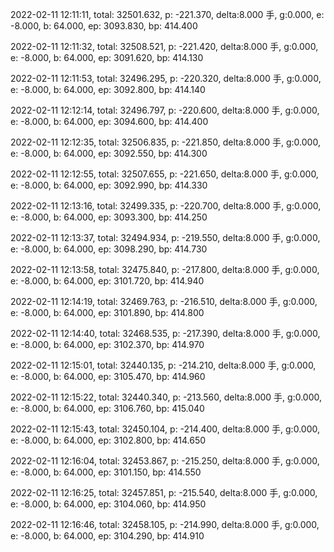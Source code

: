 2022-02-11 12:11:11, total: 32501.632, p: -221.370, delta:8.000 手, g:0.000, e: -8.000, b: 64.000, ep: 3093.830, bp: 414.400

2022-02-11 12:11:32, total: 32508.521, p: -221.420, delta:8.000 手, g:0.000, e: -8.000, b: 64.000, ep: 3091.620, bp: 414.130

2022-02-11 12:11:53, total: 32496.295, p: -220.320, delta:8.000 手, g:0.000, e: -8.000, b: 64.000, ep: 3092.800, bp: 414.140

2022-02-11 12:12:14, total: 32496.797, p: -220.600, delta:8.000 手, g:0.000, e: -8.000, b: 64.000, ep: 3094.600, bp: 414.400

2022-02-11 12:12:35, total: 32506.835, p: -221.850, delta:8.000 手, g:0.000, e: -8.000, b: 64.000, ep: 3092.550, bp: 414.300

2022-02-11 12:12:55, total: 32507.655, p: -221.650, delta:8.000 手, g:0.000, e: -8.000, b: 64.000, ep: 3092.990, bp: 414.330

2022-02-11 12:13:16, total: 32499.335, p: -220.700, delta:8.000 手, g:0.000, e: -8.000, b: 64.000, ep: 3093.300, bp: 414.250

2022-02-11 12:13:37, total: 32494.934, p: -219.550, delta:8.000 手, g:0.000, e: -8.000, b: 64.000, ep: 3098.290, bp: 414.730

2022-02-11 12:13:58, total: 32475.840, p: -217.800, delta:8.000 手, g:0.000, e: -8.000, b: 64.000, ep: 3101.720, bp: 414.940

2022-02-11 12:14:19, total: 32469.763, p: -216.510, delta:8.000 手, g:0.000, e: -8.000, b: 64.000, ep: 3101.890, bp: 414.800

2022-02-11 12:14:40, total: 32468.535, p: -217.390, delta:8.000 手, g:0.000, e: -8.000, b: 64.000, ep: 3102.370, bp: 414.970

2022-02-11 12:15:01, total: 32440.135, p: -214.210, delta:8.000 手, g:0.000, e: -8.000, b: 64.000, ep: 3105.470, bp: 414.960

2022-02-11 12:15:22, total: 32440.340, p: -213.560, delta:8.000 手, g:0.000, e: -8.000, b: 64.000, ep: 3106.760, bp: 415.040

2022-02-11 12:15:43, total: 32450.104, p: -214.400, delta:8.000 手, g:0.000, e: -8.000, b: 64.000, ep: 3102.800, bp: 414.650

2022-02-11 12:16:04, total: 32453.867, p: -215.250, delta:8.000 手, g:0.000, e: -8.000, b: 64.000, ep: 3101.150, bp: 414.550

2022-02-11 12:16:25, total: 32457.851, p: -215.540, delta:8.000 手, g:0.000, e: -8.000, b: 64.000, ep: 3104.060, bp: 414.950

2022-02-11 12:16:46, total: 32458.105, p: -214.990, delta:8.000 手, g:0.000, e: -8.000, b: 64.000, ep: 3104.290, bp: 414.910